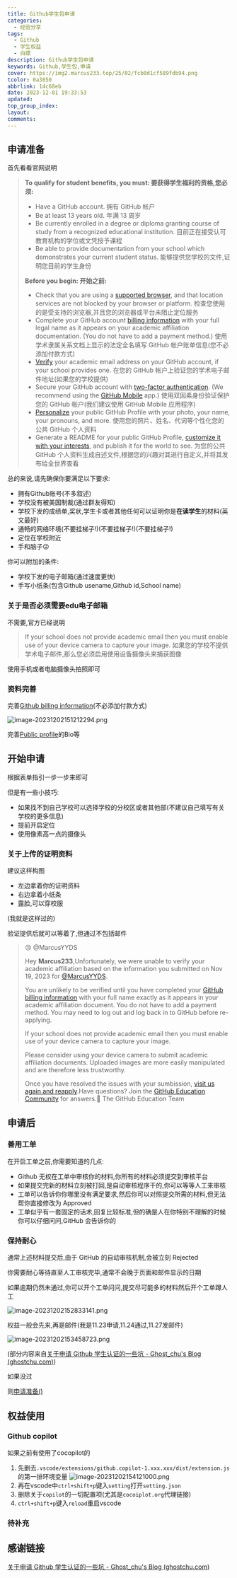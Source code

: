 ```yaml
---
title: Github学生包申请
categories:
  - 经验分享
tags:
  - Github
  - 学生权益
  - 白嫖
description: Github学生包申请
keywords: Github,学生包,申请
cover: https://img2.marcus233.top/25/02/fcb0d1cf589fdb94.png
tcolor: 0a3850
abbrlink: 14c68eb
date: 2023-12-01 19:33:53
updated: 
top_group_index: 
layout: 
comments:
---
```


## 申请准备

首先看看官网说明

> **To qualify for student benefits, you must:
> 要获得学生福利的资格,您必须:**
>
> - Have a GitHub account.
>   拥有 GitHub 帐户
> - Be at least 13 years old.
>   年满 13 周岁
> - Be currently enrolled in a degree or diploma granting course of study from a recognized educational institution.
>   目前正在接受认可教育机构的学位或文凭授予课程
> - Be able to provide documentation from your school which demonstrates your current student status.
>   能够提供您学校的文件,证明您目前的学生身份
>
> **Before you begin: 开始之前:**
>
> - Check that you are using a [supported browser](https://docs.github.com/en/get-started/using-github/supported-browsers), and that location services are not blocked by your browser or platform.
>   检查您使用的是受支持的浏览器,并且您的浏览器或平台未阻止定位服务
> - Complete your GitHub account [billing information](https://github.com/settings/billing/payment_information) with your full legal name as it appears on your academic affiliation documentation. (You do not have to add a payment method.)
>   使用学术隶属关系文档上显示的法定全名填写 GitHub 帐户账单信息(您不必添加付款方式)
> - [Verify](https://docs.github.com/en/account-and-profile/setting-up-and-managing-your-personal-account-on-github/managing-email-preferences/adding-an-email-address-to-your-github-account) your academic email address on your GitHub account, if your school provides one.
>   在您的 GitHub 帐户上验证您的学术电子邮件地址(如果您的学校提供)
> - Secure your GitHub account with [two-factor authentication](https://docs.github.com/en/authentication/securing-your-account-with-two-factor-authentication-2fa). (We recommend using the [GitHub Mobile](https://docs.github.com/en/authentication/securing-your-account-with-two-factor-authentication-2fa/configuring-two-factor-authentication#configuring-two-factor-authentication-using-github-mobile) app.)
>   使用双因素身份验证保护您的 GitHub 帐户(我们建议使用 GitHub Mobile 应用程序)
> - [Personalize](https://docs.github.com/en/account-and-profile/setting-up-and-managing-your-github-profile/customizing-your-profile/personalizing-your-profile) your public GitHub Profile with your photo, your name, your pronouns, and more.
>   使用您的照片、姓名、代词等个性化您的公共 GitHub 个人资料
> - Generate a README for your public GitHub Profile, [customize it with your interests](https://docs.github.com/en/account-and-profile/setting-up-and-managing-your-github-profile/customizing-your-profile/managing-your-profile-readme), and publish it for the world to see.
>   为您的公共 GitHub 个人资料生成自述文件,根据您的兴趣对其进行自定义,并将其发布给全世界查看
>

总的来说,请先确保你要满足以下要求:

- 拥有Github账号(不多叙述)
- 学校没有被美国制裁(通过群友得知)
- 学校下发的成绩单,奖状,学生卡或者其他任何可以证明你是**在读学生**的材料(英文最好)
- 通畅的网络环境(不要挂梯子!)(不要挂梯子!)(不要挂梯子!)
- 定位在学校附近
- 手和脑子😜

你可以附加的条件:

- 学校下发的电子邮箱(通过速度更快)
- 手写小纸条(包含Github usename,Github id,School name)

### 关于是否必须需要edu电子邮箱

不需要,官方已经说明

> If your school does not provide academic email then you must enable use of your device camera to capture your image.
> 如果您的学校不提供学术电子邮件,那么您必须启用使用设备摄像头来捕获图像

使用手机或者电脑摄像头拍照即可

### 资料完善

完善[Github billing information](https://github.com/settings/billing/payment_information)(不必添加付款方式)

![image-20231202151212294.png](https://img2.marcus233.top/25/02/14643e3742659c68.png)

完善[Public profile](https://github.com/settings/profile)的Bio等

## 开始申请

根据表单指引一步一步来即可

但是有一些小技巧:

- 如果找不到自己学校可以选择学校的分校区或者其他部(不建议自己填写有关学校的更多信息)
- 提前开启定位
- 使用像素高一点的摄像头

### 关于上传的证明资料

建议这样构图

- 左边拿着你的证明资料
- 右边拿着小纸条
- 露脸,可以穿校服

(我就是这样过的)

验证提供后就可以等着了,但通过不包括邮件

> 😢 @MarcusYYDS
>
> Hey **Marcus233**,Unfortunately, we were unable to verify your academic affiliation based on the information you submitted on Nov 19, 2023 for [@MarcusYYDS](https://github.com/MarcusYYDS).
>
> You are unlikely to be verified until you have completed your [GitHub billing information](https://github.com/settings/billing/payment_information) with your full name exactly as it appears in your academic affiliation document. You do not have to add a payment method. You may need to log out and log back in to GitHub before re-applying.
>
> If your school does not provide academic email then you must enable use of your device camera to capture your image.
>
> Please consider using your device camera to submit academic affiliation documents. Uploaded images are more easily manipulated and are therefore less trustworthy.
>
> Once you have resolved the issues with your sumbission, [visit us again and reapply](https://education.github.com/).Have questions? Join the [GitHub Education Community](https://github.com/orgs/community/discussions/categories/github-education) for answers.💖 The GitHub Education Team

## 申请后

### 善用工单

在开启工单之前,你需要知道的几点:

- Github 无权在工单中审核你的材料,你所有的材料必须提交到审核平台
- 如果提交完新的材料立刻被打回,是自动审核程序干的,你可以等等人工来审核
- 工单可以告诉你你哪里没有满足要求,然后你可以对照提交所需的材料,但无法帮你直接修改为 Approved
- 工单似乎有一套固定的话术,回复比较标准,但的确是人在你特别不理解的时候你可以仔细问问,GitHub 会告诉你的

### 保持耐心

通常上述材料提交后,由于 GitHub 的自动审核机制,会被立刻 Rejected

你需要耐心等待直至人工审核完毕,通常不会晚于页面和邮件显示的日期

如果逾期仍然未通过,你可以开个工单问问,提交尽可能多的材料然后开个工单蹲人工

![image-20231202152833141.png](https://img2.marcus233.top/25/02/bcb64b0a92c80df4.png)

权益一般会先来,再是邮件(我是11.23申请,11.24通过,11.27发邮件)

![image-20231202153458723.png](https://img2.marcus233.top/25/02/9b5dc085c38ec172.png)

(部分内容来自[关于申请 Github 学生认证的一些坑 - Ghost_chu's Blog (ghostchu.com)](https://www.ghostchu.com/github-education/))

如果没过

则[申请准备()](/#:r0:)

## 权益使用

### Github copilot

如果之前有使用了cocopilot的

1. 先删去`.vscode/extensions/github.copilot-1.xxx.xxx/dist/extension.js`的第一排环境变量
![image-20231202154121000.png](https://img2.marcus233.top/25/02/90df91603b74dbba.png)
2. 再在vscode中`ctrl+shift+p`键入`setting`打开`setting.json`
3. 删除关于`copilot`的一切配置项(尤其是`cocoiplot.org`代理链接)
4. `ctrl+shift+p`键入`reload`重启vscode

### 待补充

## 感谢链接

[关于申请 Github 学生认证的一些坑 - Ghost_chu's Blog (ghostchu.com)](https://www.ghostchu.com/github-education/)
